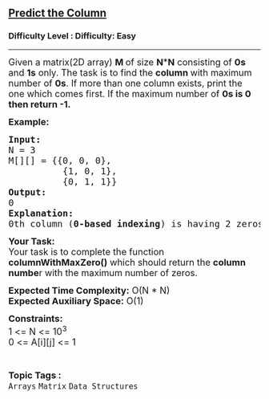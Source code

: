<h2><a href="https://www.geeksforgeeks.org/problems/predict-the-column/1?page=2&category=Matrix,Graph&difficulty=Easy&status=unsolved&sortBy=accuracy">Predict the Column</a></h2><h3>Difficulty Level : Difficulty: Easy</h3><hr><div class="problems_problem_content__Xm_eO"><p><span style="font-size: 18px;">Given a matrix(2D array) <strong>M </strong>of size <strong>N</strong>*<strong>N</strong> consisting of <strong>0s</strong> and <strong>1s</strong> only. The task is to find the <strong>column </strong>with maximum number of <strong>0s</strong>.&nbsp;</span><span style="font-size: 18px;">If more than one column exists, print the one which comes first. If the maximum number of <strong>0s is 0 then return -1.</strong></span></p>
<p><span style="font-size: 18px;"><strong>Example:</strong></span></p>
<pre><span style="font-size: 18px;"><strong>Input:
</strong>N = 3
M[][] = {{0, 0, 0},
          {1, 0, 1},
          {0, 1, 1}}
<strong>Output:<br></strong>0
<strong>Explanation:
</strong>0th column (<strong>0-based indexing</strong>) is having 2 zeros which is maximum among all columns and comes first.</span></pre>
<p><span style="font-size: 18px;"><strong>Your Task:</strong><br>Your task is to complete the function <strong>columnWithMaxZero()</strong> which should return the <strong>column numbe</strong>r with the maximum number of zeros.&nbsp;</span></p>
<p><span style="font-size: 18px;"><strong>Expected Time Complexity:</strong>&nbsp;O(N * N)<br><strong>Expected Auxiliary Space:</strong>&nbsp;O(1)</span></p>
<p><span style="font-size: 18px;"><strong>Constraints:</strong><br>1 &lt;= N &lt;= 10<sup>3</sup><br>0 &lt;= A[i][j] &lt;= 1</span></p></div><br><p><span style=font-size:18px><strong>Topic Tags : </strong><br><code>Arrays</code>&nbsp;<code>Matrix</code>&nbsp;<code>Data Structures</code>&nbsp;
